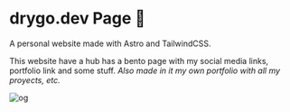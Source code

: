 # drygo.dev Page 💫

A personal website made with Astro and TailwindCSS.

This website have a hub has a bento page with my social media links, portfolio link and some stuff.
*Also made in it my own portfolio with all my proyects, etc.*

![og](https://github.com/user-attachments/assets/b3e480a5-7f96-4e93-bf18-f80c654f6645)
